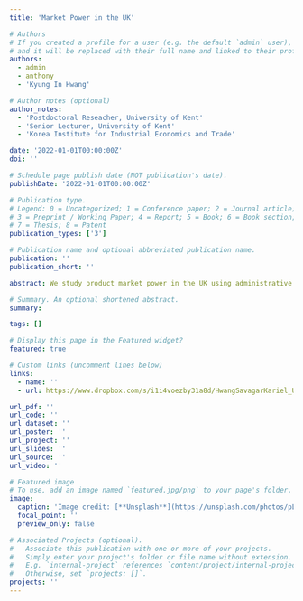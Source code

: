 ```yaml
---
title: 'Market Power in the UK'

# Authors
# If you created a profile for a user (e.g. the default `admin` user), write the username (folder name) here
# and it will be replaced with their full name and linked to their profile.
authors:
  - admin
  - anthony
  - 'Kyung In Hwang'

# Author notes (optional)
author_notes:
  - 'Postdoctoral Reseacher, University of Kent'
  - 'Senior Lecturer, University of Kent'
  - 'Korea Institute for Industrial Economics and Trade'

date: '2022-01-01T00:00:00Z'
doi: ''

# Schedule page publish date (NOT publication's date).
publishDate: '2022-01-01T00:00:00Z'

# Publication type.
# Legend: 0 = Uncategorized; 1 = Conference paper; 2 = Journal article;
# 3 = Preprint / Working Paper; 4 = Report; 5 = Book; 6 = Book section;
# 7 = Thesis; 8 = Patent
publication_types: ['3']

# Publication name and optional abbreviated publication name.
publication: ''
publication_short: ''

abstract: We study product market power in the UK using administrative data from the UK business survey. Our data covers 1998-2014 with 40,000 firms per year accounting for 80% of UK output. We estimate firm-level markups, and present results on the aggregate and sectoral trends. We show evidence of rising markups, and increasing markup dispersion. We also show that markups and productivity are negatively related.

# Summary. An optional shortened abstract.
summary: 

tags: []

# Display this page in the Featured widget?
featured: true

# Custom links (uncomment lines below)
links:
  - name: ''
  - url: https://www.dropbox.com/s/i1i4voezby31a8d/HwangSavagarKariel_UKmarketpower.pdf?dl=0

url_pdf: ''
url_code: ''
url_dataset: ''
url_poster: ''
url_project: ''
url_slides: ''
url_source: ''
url_video: ''

# Featured image
# To use, add an image named `featured.jpg/png` to your page's folder.
image:
  caption: 'Image credit: [**Unsplash**](https://unsplash.com/photos/pLCdAaMFLTE)'
  focal_point: ''
  preview_only: false

# Associated Projects (optional).
#   Associate this publication with one or more of your projects.
#   Simply enter your project's folder or file name without extension.
#   E.g. `internal-project` references `content/project/internal-project/index.md`.
#   Otherwise, set `projects: []`.
projects: ''
---
```

